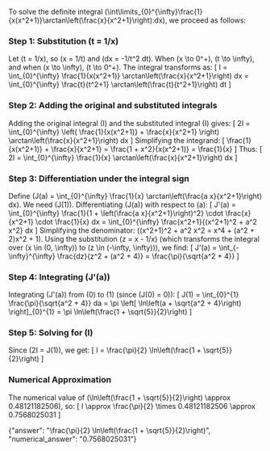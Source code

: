 

To solve the definite integral \(\int\limits_{0}^{\infty}\frac{1}{x(x^2+1)}\arctan\left(\frac{x}{x^2+1}\right)\:dx\), we proceed as follows:

### Step 1: Substitution \(t = 1/x\)
Let \(t = 1/x\), so \(x = 1/t\) and \(dx = -1/t^2 dt\). When \(x \to 0^+\), \(t \to \infty\), and when \(x \to \infty\), \(t \to 0^+\). The integral transforms as:
\[
I = \int_{0}^{\infty} \frac{1}{x(x^2+1)} \arctan\left(\frac{x}{x^2+1}\right) dx = \int_{0}^{\infty} \frac{t}{t^2+1} \arctan\left(\frac{t}{t^2+1}\right) dt
\]

### Step 2: Adding the original and substituted integrals
Adding the original integral \(I\) and the substituted integral \(I\) gives:
\[
2I = \int_{0}^{\infty} \left( \frac{1}{x(x^2+1)} + \frac{x}{x^2+1} \right) \arctan\left(\frac{x}{x^2+1}\right) dx
\]
Simplifying the integrand:
\[
\frac{1}{x(x^2+1)} + \frac{x}{x^2+1} = \frac{1 + x^2}{x(x^2+1)} = \frac{1}{x}
\]
Thus:
\[
2I = \int_{0}^{\infty} \frac{1}{x} \arctan\left(\frac{x}{x^2+1}\right) dx
\]

### Step 3: Differentiation under the integral sign
Define \(J(a) = \int_{0}^{\infty} \frac{1}{x} \arctan\left(\frac{a x}{x^2+1}\right) dx\). We need \(J(1)\). Differentiating \(J(a)\) with respect to \(a\):
\[
J'(a) = \int_{0}^{\infty} \frac{1}{1 + \left(\frac{a x}{x^2+1}\right)^2} \cdot \frac{x}{x^2+1} \cdot \frac{1}{x} dx = \int_{0}^{\infty} \frac{x^2+1}{(x^2+1)^2 + a^2 x^2} dx
\]
Simplifying the denominator: \((x^2+1)^2 + a^2 x^2 = x^4 + (a^2 + 2)x^2 + 1\). Using the substitution \(z = x - 1/x\) (which transforms the integral over \(x \in (0, \infty)\) to \(z \in (-\infty, \infty)\)), we find:
\[
J'(a) = \int_{-\infty}^{\infty} \frac{dz}{z^2 + (a^2 + 4)} = \frac{\pi}{\sqrt{a^2 + 4}}
\]

### Step 4: Integrating \(J'(a)\)
Integrating \(J'(a)\) from \(0\) to \(1\) (since \(J(0) = 0\)):
\[
J(1) = \int_{0}^{1} \frac{\pi}{\sqrt{a^2 + 4}} da = \pi \left[ \ln\left(a + \sqrt{a^2 + 4}\right) \right]_{0}^{1} = \pi \ln\left(\frac{1 + \sqrt{5}}{2}\right)
\]

### Step 5: Solving for \(I\)
Since \(2I = J(1)\), we get:
\[
I = \frac{\pi}{2} \ln\left(\frac{1 + \sqrt{5}}{2}\right)
\]

### Numerical Approximation
The numerical value of \(\ln\left(\frac{1 + \sqrt{5}}{2}\right) \approx 0.48121182506\), so:
\[
I \approx \frac{\pi}{2} \times 0.48121182506 \approx 0.7568025031
\]

{"answer": "\\frac{\\pi}{2} \\ln\\left(\\frac{1 + \\sqrt{5}}{2}\\right)", "numerical_answer": "0.7568025031"}
